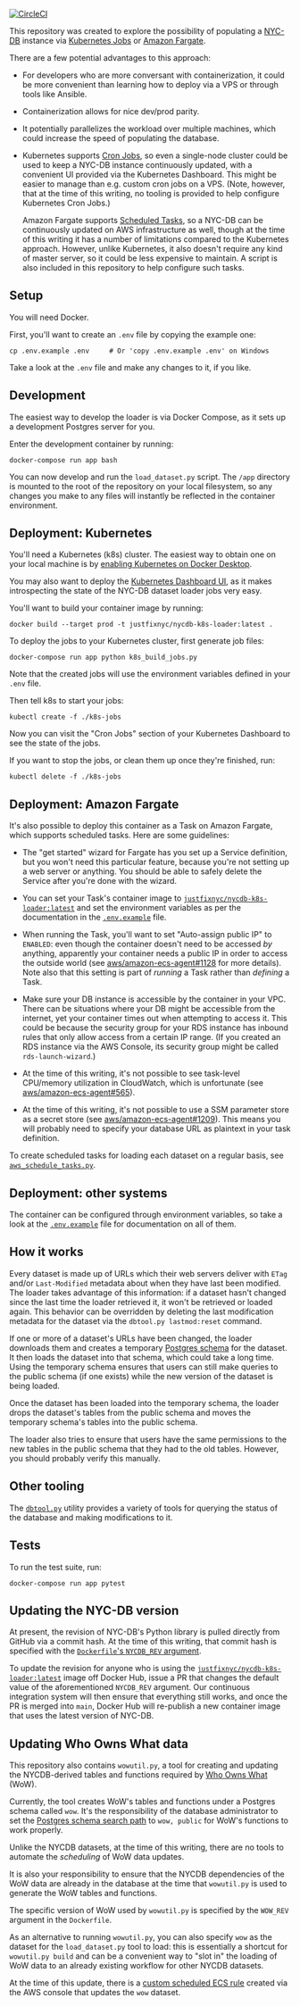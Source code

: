 [![CircleCI](https://circleci.com/gh/JustFixNYC/nycdb-k8s-loader.svg?style=svg)](https://circleci.com/gh/JustFixNYC/nycdb-k8s-loader)

This repository was created to explore the possibility of
populating a [NYC-DB][] instance via [Kubernetes Jobs][]
or [Amazon Fargate][].

There are a few potential advantages to this approach:

* For developers who are more conversant with containerization,
  it could be more convenient than learning how to
  deploy via a VPS or through tools like Ansible.

* Containerization allows for nice dev/prod parity.

* It potentially parallelizes the workload over multiple machines,
  which could increase the speed of populating the database.

* Kubernetes supports [Cron Jobs][], so even a single-node cluster
  could be used to keep a NYC-DB instance continuously updated,
  with a convenient UI provided via the Kubernetes Dashboard. This
  might be easier to manage than e.g. custom cron jobs on a VPS.
  (Note, however, that at the time of this writing, no tooling is
  provided to help configure Kubernetes Cron Jobs.)

  Amazon Fargate supports [Scheduled Tasks][], so a NYC-DB can be
  continuously updated on AWS infrastructure as well, though
  at the time of this writing it has a number of limitations
  compared to the Kubernetes approach. However, unlike Kubernetes,
  it also doesn't require any kind of master server, so it
  could be less expensive to maintain. A script is
  also included in this repository to help configure such tasks.

## Setup

You will need Docker.

First, you'll want to create an `.env` file by copying the example one:

```
cp .env.example .env     # Or 'copy .env.example .env' on Windows
```

Take a look at the `.env` file and make any changes to it, if you like.

## Development

The easiest way to develop the loader is via Docker Compose, as it sets up
a development Postgres server for you.

Enter the development container by running:

```
docker-compose run app bash
```

You can now develop and run the `load_dataset.py` script. The `/app`
directory is mounted to the root of the repository on your local filesystem,
so any changes you make to any files will instantly be reflected in the
container environment.

## Deployment: Kubernetes

You'll need a Kubernetes (k8s) cluster. The easiest way to
obtain one on your local machine is by
[enabling Kubernetes on Docker Desktop][enable-k8s].

You may also want to deploy the [Kubernetes Dashboard UI][], as it makes
introspecting the state of the NYC-DB dataset loader jobs very easy.

You'll want to build your container image by running:

```
docker build --target prod -t justfixnyc/nycdb-k8s-loader:latest .
```

To deploy the jobs to your Kubernetes cluster, first generate job files:

```
docker-compose run app python k8s_build_jobs.py
```

Note that the created jobs will use the environment variables defined
in your `.env` file.

Then tell k8s to start your jobs:

```
kubectl create -f ./k8s-jobs
```

Now you can visit the "Cron Jobs" section of your Kubernetes Dashboard to see
the state of the jobs.

If you want to stop the jobs, or clean them up once they're finished, run:

```
kubectl delete -f ./k8s-jobs
```

## Deployment: Amazon Fargate

It's also possible to deploy this container as a Task on Amazon Fargate,
which supports scheduled tasks. Here are some guidelines:

* The "get started" wizard for Fargate has you set up a Service
  definition, but you won't need this particular feature, because
  you're not setting up a web server or anything. You should be
  able to safely delete the Service after you're done with the
  wizard.

* You can set your Task's container image to
  [`justfixnyc/nycdb-k8s-loader:latest`][] and set the environment
  variables as per the documentation in the
  [`.env.example`](.env.example) file.

* When running the Task, you'll want to set "Auto-assign public IP"
  to `ENABLED`: even though the container doesn't need to be
  accessed *by* anything, apparently your container needs a public IP
  in order to access the outside world (see
  [aws/amazon-ecs-agent#1128][] for more details). Note also that
  this setting is part of _running_ a Task rather than _defining_
  a Task.

* Make sure your DB instance is accessible by the container in your
  VPC. There can be situations where your DB might be accessible from
  the internet, yet your container times out when attempting to
  access it. This could be because the security group for your
  RDS instance has inbound rules that only allow access from a
  certain IP range. (If you created an RDS instance via the AWS
  Console, its security group might be called `rds-launch-wizard`.)

* At the time of this writing, it's not possible to see task-level
  CPU/memory utilization in CloudWatch, which is unfortunate (see
  [aws/amazon-ecs-agent#565](https://github.com/aws/amazon-ecs-agent/issues/565)).

* At the time of this writing, it's not possible to use a SSM parameter
  store as a secret store (see
  [aws/amazon-ecs-agent#1209](https://github.com/aws/amazon-ecs-agent/issues/1209)).
  This means you will probably need to specify your database URL as
  plaintext in your task definition.

To create scheduled tasks for loading each dataset on a regular basis,
see [`aws_schedule_tasks.py`](aws_schedule_tasks.py).

## Deployment: other systems

The container can be configured through environment variables,
so take a look at the [`.env.example`](.env.example) file for
documentation on all of them.

## How it works

Every dataset is made up of URLs which their web servers
deliver with `ETag` and/or `Last-Modified` metadata about when
they have last been modified. The loader takes advantage
of this information: if a dataset hasn't changed
since the last time the loader retrieved it, it won't be retrieved
or loaded again. This behavior can be overridden by deleting the
last modification metadata for the dataset via the
`dbtool.py lastmod:reset` command.

If one or more of a dataset's URLs have been changed, the
loader downloads them and creates a temporary [Postgres schema][]
for the dataset. It then loads the dataset into that schema, which
could take a long time. Using the temporary schema ensures that
users can still make queries to the public schema (if one exists)
while the new version of the dataset is being loaded.

Once the dataset has been loaded into the temporary schema,
the loader drops the dataset's tables from the public schema
and moves the temporary schema's tables into the public schema.

The loader also tries to ensure that users have the same
permissions to the new tables in the public schema that they
had to the old tables. However, you should probably verify
this manually.

## Other tooling

The [`dbtool.py`](dbtool.py) utility provides a variety of tools
for querying the status of the database and making modifications
to it.

## Tests

To run the test suite, run:

```
docker-compose run app pytest
```

## Updating the NYC-DB version

At present, the revision of NYC-DB's Python library is pulled directly
from GitHub via a commit hash.  At the time of this writing, that
commit hash is specified with the [`Dockerfile`'s `NYCDB_REV` argument][rev].

To update the revision for anyone who is using the
[`justfixnyc/nycdb-k8s-loader:latest`][] image off Docker Hub, issue a PR
that changes the default value of the aforementioned `NYCDB_REV` argument.
Our continuous integration system will then ensure that everything still
works, and once the PR is merged into `main`, Docker Hub will re-publish
a new container image that uses the latest version of NYC-DB.

## Updating Who Owns What data

This repository also contains `wowutil.py`, a tool for creating and
updating the NYCDB-derived tables and functions required by
[Who Owns What][] (WoW).

Currently, the tool creates WoW's tables and functions under a
Postgres schema called `wow`.  It's the responsibility of the
database administrator to set the [Postgres schema search path][]
to `wow, public` for WoW's functions to work properly.

Unlike the NYCDB datasets, at the time of this writing, there are
no tools to automate the *scheduling* of WoW data updates.

It is also your responsibility to ensure that the NYCDB dependencies
of the WoW data are already in the database at the time that
`wowutil.py` is used to generate the WoW tables and functions.

The specific version of WoW used by `wowutil.py` is specified
by the `WOW_REV` argument in the `Dockerfile`.

As an alternative to running `wowutil.py`, you can also specify
`wow` as the dataset for the `load_dataset.py` tool to load: this
is essentially a shortcut for `wowutil.py build` and can be
a convenient way to "slot in" the loading of WoW data to an
already existing workflow for other NYCDB datasets.

At the time of this update, there is a [custom scheduled ECS rule][]
created via the AWS console that updates the `wow` dataset.

[Cron Jobs]: https://kubernetes.io/docs/concepts/workloads/controllers/cron-jobs/
[NYC-DB]: https://github.com/aepyornis/nyc-db
[Kubernetes Jobs]: https://kubernetes.io/docs/concepts/workloads/controllers/jobs-run-to-completion/
[enable-k8s]: https://docs.docker.com/docker-for-windows/#kubernetes
[Kubernetes Dashboard UI]: https://kubernetes.io/docs/tasks/access-application-cluster/web-ui-dashboard/#deploying-the-dashboard-ui
[Amazon Fargate]: https://aws.amazon.com/fargate/
[`justfixnyc/nycdb-k8s-loader:latest`]: https://hub.docker.com/r/justfixnyc/nycdb-k8s-loader
[aws/amazon-ecs-agent#1128]: https://github.com/aws/amazon-ecs-agent/issues/1128#issuecomment-351545461
[Scheduled Tasks]: https://docs.aws.amazon.com/AmazonECS/latest/developerguide/scheduled_tasks.html
[rev]: https://github.com/JustFixNYC/nycdb-k8s-loader/blob/main/Dockerfile#L19
[Postgres schema]: https://www.postgresql.org/docs/9.5/ddl-schemas.html
[Who Owns What]: https://github.com/justfixnyc/who-owns-what
[Postgres schema search path]: https://www.postgresql.org/docs/9.6/ddl-schemas.html#DDL-SCHEMAS-PATH
[custom scheduled ECS rule]: https://console.aws.amazon.com/ecs/home?region=us-east-1#/clusters/atul-default/scheduledTasks/custom-load-wow